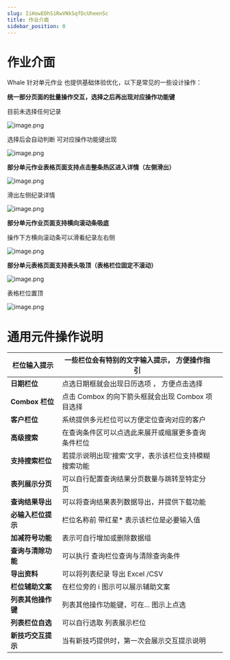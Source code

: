 ```yaml
---
slug: IiHowEDhSiRwVNkSqfDcUheenSc
title: 作业介面
sidebar_position: 0
---
```



# 作业介面


Whale 针对单元作业 也提供基础体验优化，以下是常见的一些设计操作：


**统一部分页面的批量操作交互，选择之后再出现对应操作功能键**


目前未选择任何记录


![image.png](/assets/32b40f4dcb8fd62c4134ea82c996e883.png)


选择后会自动判断 可对应操作功能键出现


![image.png](/assets/77d4e1922320531f0887d0b27a2be650.png)


**部分单元作业表格页面支持点击整条热区进入详情（左侧滑出）**


![image.png](/assets/e665b0f2128ae9d141eb26016bb07c3b.png)


滑出左侧纪录详情


![image.png](/assets/fccbf2a8479614a40b61ed5892bf426c.png)


**部分单元作业页面支持横向滚动条吸底**


操作下方横向滚动条可以滑看纪录左右侧


![image.png](/assets/54c8e1f88deb5b000e392d86e19d78ba.png)


**部分单元表格页面支持表头吸顶（表格栏位固定不滚动）**


![image.png](/assets/59afd54b4414d00f73fc1aa6b889044f.png)


表格栏位置顶


![image.png](/assets/6cd52dd92fb728e1430b9663cab0a917.png)


# 通用元件操作说明


| **栏位输入提示**    | 一些栏位会有特别的文字输入提示， 方便操作指引           |   |
| ------------- | --------------------------------- | - |
| **日期栏位**      | 点选日期框就会出现日历选项 ， 方便点击选择            |   |
| **Combox 栏位** | 点击 Combox 的向下箭头框就会出现 Combox 项目选择  |   |
| **客户栏位**      | 系统提供多元栏位可以方便定位查询对应的客户             |   |
| **高级搜索**      | 在查询条件区可以点选此来展开或缩展更多查询条件栏位         |   |
| **支持搜索栏位**    | 若提示说明出现'搜索'文字，表示该栏位支持模糊搜索功能       |   |
| **表列展示分页**    | 可以自行配置查询结果分页数量与跳转至特定分页            |   |
| **查询结果导出**    | 可以将查询结果表列数据导出，并提供下载功能             |   |
| **必输入栏位提示**   | 栏位名称前 带红星* 表示该栏位是必要输入值            |   |
| **加减符号功能**    | 表示可自行增加或删除数据组                     |   |
| **查询与清除功能**   | 可以执行 查询栏位查询与清除查询条件                |   |
| **导出资料**      | 可以将列表纪录 导出 Excel /CSV             |   |
| **栏位辅助文案**    | 在栏位旁的 i 图示可以展示辅助文案                |   |
| **列表其他操作键**   | 列表其他操作功能键，可在... 图示上点选             |   |
| **列表栏位自选**    | 可以自行选取 列表展示栏位                     |   |
| **新技巧交互提示**   | 当有新技巧提供时，第一次会展示交互提示说明             |   |

